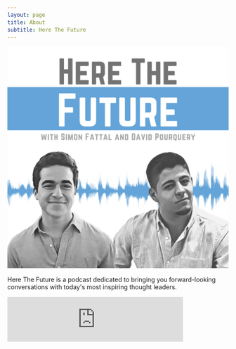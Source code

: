 ```yaml
---
layout: page
title: About
subtitle: Here The Future
---
```


![HTF Logo](/assets/img/HTF_HighRes.png)

Here The Future is a podcast dedicated to bringing you forward-looking conversations with today's most inspiring thought leaders.

<iframe src="https://anchor.fm/herethefuture/embed" height="102px" width="400px" frameborder="0" scrolling="no"></iframe>
